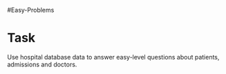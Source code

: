 #Easy-Problems

# Task
Use hospital database data to answer easy-level questions about patients, admissions and doctors.
